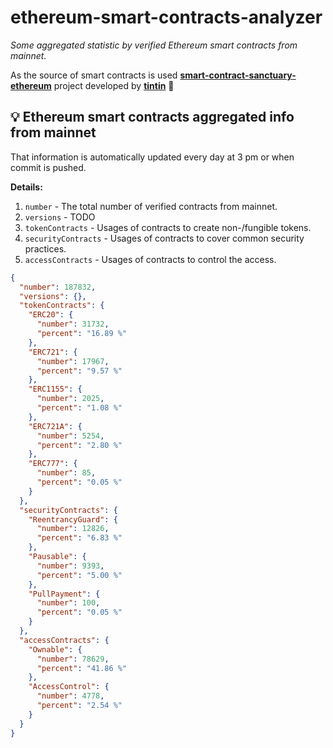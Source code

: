 # ethereum-smart-contracts-analyzer

*Some aggregated statistic by verified Ethereum smart contracts from mainnet.*

As the source of smart contracts is used **[smart-contract-sanctuary-ethereum](https://github.com/tintinweb/smart-contract-sanctuary-ethereum)** project developed by **[tintin](https://github.com/tintinweb)** 👏

## 💡 Ethereum smart contracts aggregated info from mainnet

That information is automatically updated every day at 3 pm or when commit is pushed.

**Details:**

1. `number` - The total number of verified contracts from mainnet.
2. `versions` - TODO
3. `tokenContracts` - Usages of contracts to create non-/fungible tokens.
4. `securityContracts` - Usages of contracts to cover common security practices. 
5. `accessContracts` - Usages of contracts to control the access.

```json
{
  "number": 187832,
  "versions": {},
  "tokenContracts": {
    "ERC20": {
      "number": 31732,
      "percent": "16.89 %"
    },
    "ERC721": {
      "number": 17967,
      "percent": "9.57 %"
    },
    "ERC1155": {
      "number": 2025,
      "percent": "1.08 %"
    },
    "ERC721A": {
      "number": 5254,
      "percent": "2.80 %"
    },
    "ERC777": {
      "number": 85,
      "percent": "0.05 %"
    }
  },
  "securityContracts": {
    "ReentrancyGuard": {
      "number": 12826,
      "percent": "6.83 %"
    },
    "Pausable": {
      "number": 9393,
      "percent": "5.00 %"
    },
    "PullPayment": {
      "number": 100,
      "percent": "0.05 %"
    }
  },
  "accessContracts": {
    "Ownable": {
      "number": 78629,
      "percent": "41.86 %"
    },
    "AccessControl": {
      "number": 4778,
      "percent": "2.54 %"
    }
  }
}
```
